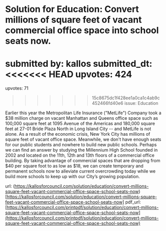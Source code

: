 # Solution for Education: Convert millions of square feet of vacant commercial office space into school seats now. #

submitted by: kallos
submitted_dt: 
<<<<<<< HEAD
upvotes: 424
=======
upvotes: 71
>>>>>>> 15c8675dc1f428ee1a0ca1c4ab9c452466fd40e6
issue: Education

Earlier this year the Metropolitan Life Insurance ("MetLife") Company took a $38 million charge on vacant Manhattan and Queens office space such as 100,000 square feet at 1095 Avenue of the Americas and 180,000 square feet at 27-01 Bride Plaza North in Long Island City -- and MetLife is not alone. As a result of the economic crisis, New York City has millions of square feet of vacant office space. Meanwhile, we don't have enough seats for our public students and nowhere to build new public schools. Perhaps we can find an answer by studying the Millennium High School founded in 2002 and located on the 11th, 12th and 13th floors of a commercial office building. By taking advantage of commercial spaces that are dropping from $40 per square foot to as low as $18, we can create temporary and permanent schools now to alleviate current overcrowding today while we build more schools to keep up with our City’s growing population.

url: (https://kallosforcouncil.com/solution/education/convert-millions-square-feet-vacant-commercial-office-space-school-seats-now)[https://kallosforcouncil.com/solution/education/convert-millions-square-feet-vacant-commercial-office-space-school-seats-now]
pdf_url: [https://kallosforcouncil.com/printpdf/solution/education/convert-millions-square-feet-vacant-commercial-office-space-school-seats-now](https://kallosforcouncil.com/printpdf/solution/education/convert-millions-square-feet-vacant-commercial-office-space-school-seats-now)